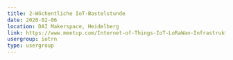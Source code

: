 ```yaml
---
title: 2-Wöchentliche IoT-Bastelstunde
date: 2020-02-06
location: DAI Makerspace, Heidelberg
link: https://www.meetup.com/Internet-of-Things-IoT-LoRaWan-Infrastruktur-4-RheinNeckar/events/cmbzlqybcdbjb/
usergroup: iotrn
type: usergroup
---
```

